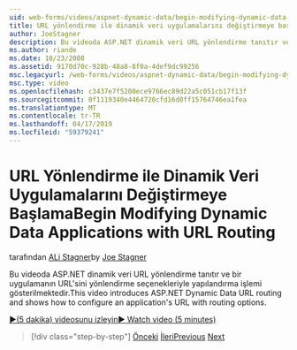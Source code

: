 ```yaml
---
uid: web-forms/videos/aspnet-dynamic-data/begin-modifying-dynamic-data-applications-with-url-routing
title: URL yönlendirme ile dinamik veri uygulamalarını değiştirmeye başlama | Microsoft Docs
author: JoeStagner
description: Bu videoda ASP.NET dinamik veri URL yönlendirme tanıtır ve bir uygulamanın URL'sini yönlendirme seçenekleriyle yapılandırma işlemi gösterilmektedir.
ms.author: riande
ms.date: 10/23/2008
ms.assetid: 9170d70c-928b-48a8-8f0a-4def9dc99256
msc.legacyurl: /web-forms/videos/aspnet-dynamic-data/begin-modifying-dynamic-data-applications-with-url-routing
msc.type: video
ms.openlocfilehash: c3437e7f5200ece9766ec89d22a5c051cb17f13f
ms.sourcegitcommit: 0f1119340e4464720cfd16d0ff15764746ea1fea
ms.translationtype: MT
ms.contentlocale: tr-TR
ms.lasthandoff: 04/17/2019
ms.locfileid: "59379241"
---
```

# <a name="begin-modifying-dynamic-data-applications-with-url-routing"></a><span data-ttu-id="0c450-103">URL Yönlendirme ile Dinamik Veri Uygulamalarını Değiştirmeye Başlama</span><span class="sxs-lookup"><span data-stu-id="0c450-103">Begin Modifying Dynamic Data Applications with URL Routing</span></span>

<span data-ttu-id="0c450-104">tarafından [ALi Stagner](https://github.com/JoeStagner)</span><span class="sxs-lookup"><span data-stu-id="0c450-104">by [Joe Stagner](https://github.com/JoeStagner)</span></span>

<span data-ttu-id="0c450-105">Bu videoda ASP.NET dinamik veri URL yönlendirme tanıtır ve bir uygulamanın URL'sini yönlendirme seçenekleriyle yapılandırma işlemi gösterilmektedir.</span><span class="sxs-lookup"><span data-stu-id="0c450-105">This video introduces ASP.NET Dynamic Data URL routing and shows how to configure an application's URL with routing options.</span></span>

[<span data-ttu-id="0c450-106">&#9654;(5 dakika) videosunu izleyin</span><span class="sxs-lookup"><span data-stu-id="0c450-106">&#9654; Watch video (5 minutes)</span></span>](https://channel9.msdn.com/Blogs/ASP-NET-Site-Videos/begin-modifying-dynamic-data-applications-with-url-routing)

> [!div class="step-by-step"]
> <span data-ttu-id="0c450-107">[Önceki](begin-editing-the-templates-in-aspnet-dynamic-data-applications.md)
> [İleri](enable-in-line-editing-in-aspnet-dynamic-data-applications.md)</span><span class="sxs-lookup"><span data-stu-id="0c450-107">[Previous](begin-editing-the-templates-in-aspnet-dynamic-data-applications.md)
[Next](enable-in-line-editing-in-aspnet-dynamic-data-applications.md)</span></span>

